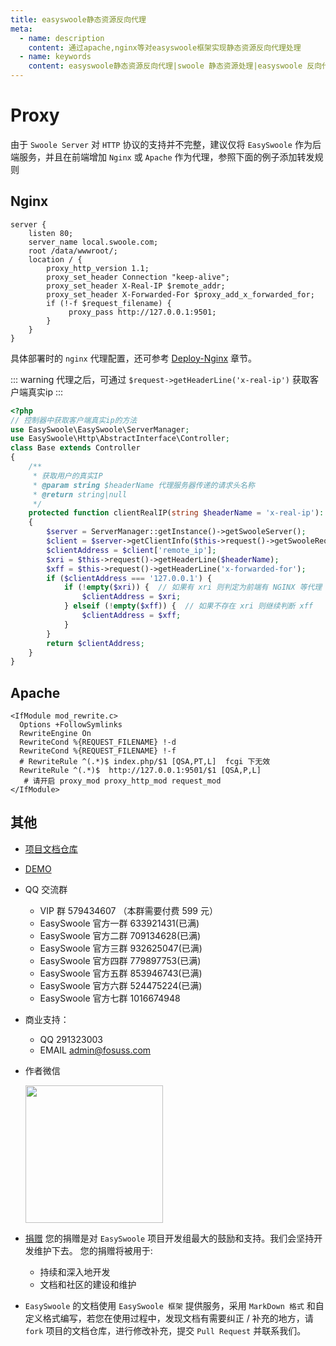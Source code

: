 ```yaml
---
title: easyswoole静态资源反向代理
meta:
  - name: description
    content: 通过apache,nginx等对easyswoole框架实现静态资源反向代理处理
  - name: keywords
    content: easyswoole静态资源反向代理|swoole 静态资源处理|easyswoole 反向代理|swoole 反向代理
---
```

# Proxy
由于 `Swoole Server` 对 `HTTP` 协议的支持并不完整，建议仅将 `EasySwoole` 作为后端服务，并且在前端增加 `Nginx` 或 `Apache` 作为代理，参照下面的例子添加转发规则


## Nginx
```
server {
    listen 80;
    server_name local.swoole.com;
    root /data/wwwroot/;
    location / {
        proxy_http_version 1.1;
        proxy_set_header Connection "keep-alive";
        proxy_set_header X-Real-IP $remote_addr;
        proxy_set_header X-Forwarded-For $proxy_add_x_forwarded_for;
        if (!-f $request_filename) {
             proxy_pass http://127.0.0.1:9501;
        }
    }
}
```

具体部署时的 `nginx` 代理配置，还可参考 [Deploy-Nginx](/Deploy/nginx.md) 章节。

::: warning 
 代理之后，可通过 `$request->getHeaderLine('x-real-ip')` 获取客户端真实ip 
:::

````php
<?php
// 控制器中获取客户端真实ip的方法
use EasySwoole\EasySwoole\ServerManager;
use EasySwoole\Http\AbstractInterface\Controller;
class Base extends Controller
{
    /**
     * 获取用户的真实IP
     * @param string $headerName 代理服务器传递的请求头名称
     * @return string|null
     */
    protected function clientRealIP(string $headerName = 'x-real-ip'): ?string
    {
        $server = ServerManager::getInstance()->getSwooleServer();
        $client = $server->getClientInfo($this->request()->getSwooleRequest()->fd);
        $clientAddress = $client['remote_ip'];
        $xri = $this->request()->getHeaderLine($headerName);
        $xff = $this->request()->getHeaderLine('x-forwarded-for');
        if ($clientAddress === '127.0.0.1') {
            if (!empty($xri)) {  // 如果有 xri 则判定为前端有 NGINX 等代理
                $clientAddress = $xri;
            } elseif (!empty($xff)) {  // 如果不存在 xri 则继续判断 xff
                $clientAddress = $xff;
            }
        }
        return $clientAddress;
    }
}
````

## Apache

```
<IfModule mod_rewrite.c>
  Options +FollowSymlinks
  RewriteEngine On
  RewriteCond %{REQUEST_FILENAME} !-d
  RewriteCond %{REQUEST_FILENAME} !-f
  # RewriteRule ^(.*)$ index.php/$1 [QSA,PT,L]  fcgi 下无效
  RewriteRule ^(.*)$  http://127.0.0.1:9501/$1 [QSA,P,L]
   # 请开启 proxy_mod proxy_http_mod request_mod
</IfModule>
```

## 其他

- [项目文档仓库](https://github.com/easy-swoole/doc-3.7)

- [DEMO](https://github.com/easy-swoole/demo-3.7)

- QQ 交流群
    - VIP 群 579434607 （本群需要付费 599 元）
    - EasySwoole 官方一群 633921431(已满)
    - EasySwoole 官方二群 709134628(已满)
    - EasySwoole 官方三群 932625047(已满)
    - EasySwoole 官方四群 779897753(已满)
    - EasySwoole 官方五群 853946743(已满)
    - EasySwoole 官方六群 524475224(已满)
    - EasySwoole 官方七群 1016674948
    
- 商业支持：
    - QQ 291323003
    - EMAIL admin@fosuss.com
        
- 作者微信

  <img src="/Images/authWx.jpg" width="220">
    
- [捐赠](/Preface/donate.md) 您的捐赠是对 `EasySwoole` 项目开发组最大的鼓励和支持。我们会坚持开发维护下去。 您的捐赠将被用于:
        
  - 持续和深入地开发
  - 文档和社区的建设和维护
  
- `EasySwoole` 的文档使用 `EasySwoole 框架` 提供服务，采用 `MarkDown 格式` 和自定义格式编写，若您在使用过程中，发现文档有需要纠正 / 补充的地方，请 `fork` 项目的文档仓库，进行修改补充，提交 `Pull Request` 并联系我们。


